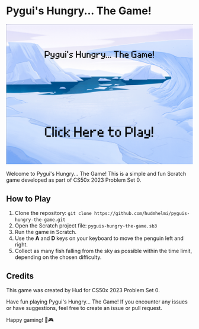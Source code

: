 # Pygui's Hungry... The Game!

![Pygui's Hungry... The Game!](https://github.com/hudmhelmi/pyguis-hungry-the-game/raw/main/screenshot.png)

Welcome to Pygui's Hungry... The Game! This is a simple and fun Scratch game developed as part of CS50x 2023 Problem Set 0.

## How to Play
1. Clone the repository: `git clone https://github.com/hudmhelmi/pyguis-hungry-the-game.git`
2. Open the Scratch project file: `pyguis-hungry-the-game.sb3`
3. Run the game in Scratch.
4. Use the **A** and **D** keys on your keyboard to move the penguin left and right.
5. Collect as many fish falling from the sky as possible within the time limit, depending on the chosen difficulty.

## Credits
This game was created by Hud for CS50x 2023 Problem Set 0.

Have fun playing Pygui's Hungry... The Game! If you encounter any issues or have suggestions, feel free to create an issue or pull request.

Happy gaming! 🐧🎮
